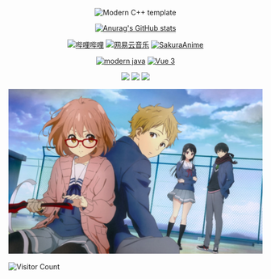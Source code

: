 <div id="title" align=center>

![Modern C++ template][github-sub-title:img]

[![Anurag's GitHub stats](https://github-readme-stats.vercel.app/api?username=Sky-senge&show_icons=true&theme=tokyonight)](https://b23.tv/iEJTnPp)

[![哔哩哔哩](https://img.shields.io/badge/Bilibili-%森森超愛してる哒mua%-blueviolet?logo=bilibili&logoColor=white)](https://space.bilibili.com/68243350)
[![网易云音乐](https://img.shields.io/static/v1?label=网易云音乐&message=%此账号因为过于Live二次元已封禁%&color=52c41a&style=flat-square)](https://music.163.com/#/user/home?id=428529231)
[![SakuraAnime](https://img.shields.io/static/v1?label=SakuraAnime&message=点击访问&color=9c27b0&style=flat-square)](https://shenjack.top:31001/)

[![modern java](https://img.shields.io/badge/code-Modern%20Java-blue)](https://docs.oracle.com/en/java/javase/17/) 
[![Vue 3](https://img.shields.io/badge/Vue.js-3.x-%2342b983)](https://vuejs.org/)

![](https://img.shields.io/badge/讨厌-学习-yellow) 
![](https://img.shields.io/badge/性格-开朗-red) 
![](https://img.shields.io/badge/爱好-二次元-red)

</div>

![头像](image/头像.jpg)

![Visitor Count](https://profile-counter.glitch.me/Sky-senge/count.svg)

[github-sub-title:img]: https://readme-typing-svg.herokuapp.com?font=Segoe+Script&center=true&lines=Sky_SenGe.